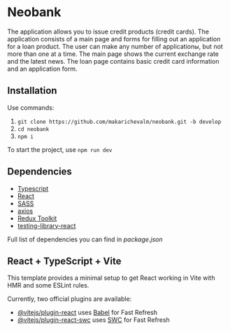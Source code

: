 # Neobank
The application allows you to issue credit products (credit cards).
The application consists of a main page and forms for filling out an application for a loan product. The user can make any number of applicationы, but not more than one at a time.
The main page shows the current exchange rate and the latest news. The loan page contains basic credit card information and an application form.

## Installation
Use commands:
1. `git clone https://github.com/makarichevalm/neobank.git -b develop`
2. `cd neobank`
3. `npm i`

To start the project, use `npm run dev`

## Dependencies
-	[Typescript](https://www.typescriptlang.org/)
-	[React](https://ru.react.js.org/)
-	[SASS](https://sass-lang.com/)
-	[axios](https://axios.rest/)
-	[Redux Toolkit](https://redux-toolkit.js.org/)
-	[testing-library-react](https://testing-library.com/docs/react-testing-library/intro/)

Full list of dependencies you can find in *package.json*

## React + TypeScript + Vite

This template provides a minimal setup to get React working in Vite with HMR and some ESLint rules.

Currently, two official plugins are available:

- [@vitejs/plugin-react](https://github.com/vitejs/vite-plugin-react/blob/main/packages/plugin-react/README.md) uses [Babel](https://babeljs.io/) for Fast Refresh
- [@vitejs/plugin-react-swc](https://github.com/vitejs/vite-plugin-react-swc) uses [SWC](https://swc.rs/) for Fast Refresh
